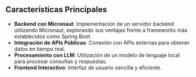 ## Características Principales

- **Backend con Micronaut**: Implementación de un servidor backend utilizando Micronaut, explorando sus ventajas frente a frameworks más establecidos como Spring Boot.
- **Integración de APIs Públicas**: Conexión con APIs externas para obtener datos en tiempo real.
- **Procesamiento con LLM**: Utilización de un modelo de lenguaje local para procesar consultas y respuestas.
- **Frontend Interactivo**: Interfaz de usuario sencilla y eficiente.
